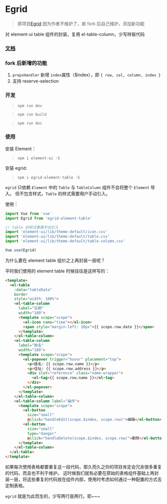 # Egrid
> 原项目[Egrid](https://github.com/kinglisky/egrid) 因为作者不维护了，故 fork 后自己维护，添加新功能

对 element-ui table 组件的封装，复用 el-table-column，少写样板代码

### [文档](https://zaxlct.github.io/egrid-element-table/#/)

### fork 后新增的功能
1. `propsHandler` 新增 `index`属性（$index），即 `{ row, col, column, index }`
2. 支持 reserve-selection

### 开发

> `npm run dev`

> `npm run build`

> `npm run doc`


### 使用

安装 Element：

> `npm i element-ui -S`

安装 egrid:

> `npm i egrid-element-table -S`

`egrid` 只依赖 `Element` 中的 `Table` 与 `TableColumn` 组件不会将整个 `Element` 导入。
但不包含样式，`Table` 的样式需要用户手动引入。

使用：
```javascript
import Vue from 'vue'
import Egrid from 'egrid-element-table'

// table 的样式需要手动引入
import 'element-ui/lib/theme-default/icon.css'
import 'element-ui/lib/theme-default/table.css'
import 'element-ui/lib/theme-default/table-column.css'

Vue.use(Egrid)
```

为什么要在 element table 组价之上再封装一层呢？

平时我们使用的 element table 时候往往是这样写的：

```html
<template>
  <el-table
    :data="tableData"
    border
    style="width: 100%">
    <el-table-column
      label="日期"
      width="180">
      <template scope="scope">
        <el-icon name="time"></el-icon>
        <span style="margin-left: 10px">{{ scope.row.date }}</span>
      </template>
    </el-table-column>
    <el-table-column
      label="姓名"
      width="180">
      <template scope="scope">
        <el-popover trigger="hover" placement="top">
          <p>姓名: {{ scope.row.name }}</p>
          <p>住址: {{ scope.row.address }}</p>
          <div slot="reference" class="name-wrapper">
            <el-tag>{{ scope.row.name }}</el-tag>
          </div>
        </el-popover>
      </template>
    </el-table-column>
    <el-table-column label="操作">
      <template scope="scope">
        <el-button
          size="small"
          @click="handleEdit(scope.$index, scope.row)">编辑</el-button>
        <el-button
          size="small"
          type="danger"
          @click="handleDelete(scope.$index, scope.row)">删除</el-button>
      </template>
    </el-table-column>
  </el-table>
</template>
```

如果每次使用表格都要重复这一段代码，那久而久之你的项目肯定会冗余很多重复的代码，而且也不利于维护。
这时候我们就有必要在原始的表格组件基础上再封装一层，将这些重复的代码放在组件内部，使用时考虑如何通过一种配置的方式去定制表格。

`egrid` 就是为此而生的，少写两行是两行。耶~~~
